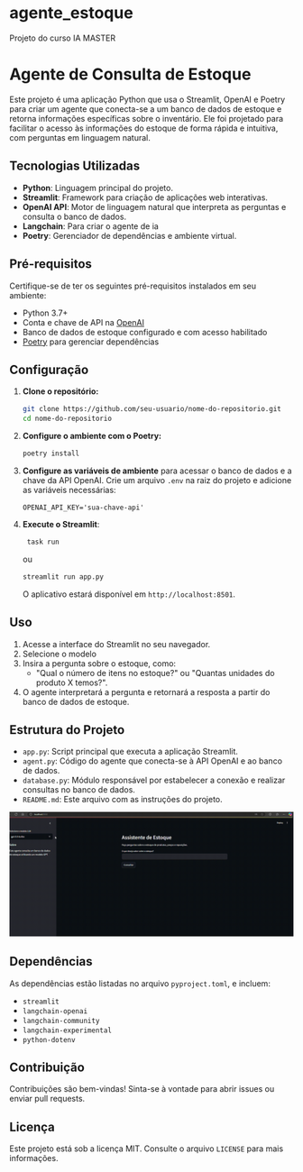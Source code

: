 # agente_estoque
 Projeto do curso IA MASTER

# Agente de Consulta de Estoque

Este projeto é uma aplicação Python que usa o Streamlit, OpenAI e Poetry para criar um agente que conecta-se a um banco de dados de estoque e retorna informações específicas sobre o inventário. Ele foi projetado para facilitar o acesso às informações do estoque de forma rápida e intuitiva, com perguntas em linguagem natural.

## Tecnologias Utilizadas

- **Python**: Linguagem principal do projeto.
- **Streamlit**: Framework para criação de aplicações web interativas.
- **OpenAI API**: Motor de linguagem natural que interpreta as perguntas e consulta o banco de dados.
- **Langchain**: Para criar o agente de ia
- **Poetry**: Gerenciador de dependências e ambiente virtual.

## Pré-requisitos

Certifique-se de ter os seguintes pré-requisitos instalados em seu ambiente:

- Python 3.7+
- Conta e chave de API na [OpenAI](https://platform.openai.com/)
- Banco de dados de estoque configurado e com acesso habilitado
- [Poetry](https://python-poetry.org/) para gerenciar dependências

## Configuração

1. **Clone o repositório:**

   ```bash
   git clone https://github.com/seu-usuario/nome-do-repositorio.git
   cd nome-do-repositorio
   ```

2. **Configure o ambiente com o Poetry:**

   ```bash
   poetry install
   ```

3. **Configure as variáveis de ambiente** para acessar o banco de dados e a chave da API OpenAI. Crie um arquivo `.env` na raiz do projeto e adicione as variáveis necessárias:

   ```
   OPENAI_API_KEY='sua-chave-api'
   ```

4. **Execute o Streamlit**:

   ```bash
    task run
   ```

   ou 

    ```bash
    streamlit run app.py
    ```
   O aplicativo estará disponível em `http://localhost:8501`.

## Uso

1. Acesse a interface do Streamlit no seu navegador.
2. Selecione o modelo 
3. Insira a pergunta sobre o estoque, como:
   -  "Qual o número de itens no estoque?" ou "Quantas unidades do produto X temos?".
4. O agente interpretará a pergunta e retornará a resposta a partir do banco de dados de estoque.

## Estrutura do Projeto

- `app.py`: Script principal que executa a aplicação Streamlit.
- `agent.py`: Código do agente que conecta-se à API OpenAI e ao banco de dados.
- `database.py`: Módulo responsável por estabelecer a conexão e realizar consultas no banco de dados.
- `README.md`: Este arquivo com as instruções do projeto.


![source/agente_estoque.gif](source/agente_estoque.gif)

## Dependências

As dependências estão listadas no arquivo `pyproject.toml`, e incluem:

- `streamlit`
- `langchain-openai`
- `langchain-community`
- `langchain-experimental`
- `python-dotenv`




## Contribuição

Contribuições são bem-vindas! Sinta-se à vontade para abrir issues ou enviar pull requests.

## Licença

Este projeto está sob a licença MIT. Consulte o arquivo `LICENSE` para mais informações.
